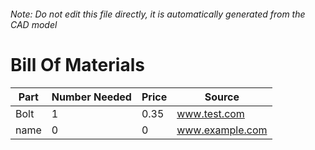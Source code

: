 ###### Note: Do not edit this file directly, it is automatically generated from the CAD model 
# Bill Of Materials 
 |Part|Number Needed|Price|Source| 
 |----|----------|-----|-----|
|Bolt|1|0.35|www.test.com|
|name|0|0|www.example.com|